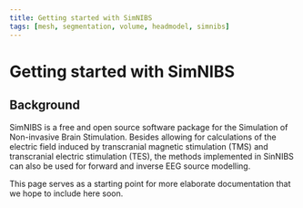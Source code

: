 ```yaml
---
title: Getting started with SimNIBS
tags: [mesh, segmentation, volume, headmodel, simnibs]
---
```


# Getting started with SimNIBS

## Background

SimNIBS is a free and open source software package for the Simulation of Non-invasive Brain Stimulation. Besides allowing for calculations of the electric field induced by transcranial magnetic stimulation (TMS) and transcranial electric stimulation (TES), the methods implemented in SinNIBS can also be used for forward and inverse EEG source modelling.

This page serves as a starting point for more elaborate documentation that we hope to include here soon.
